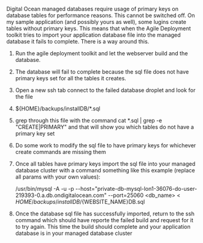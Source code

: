 Digital Ocean managed databases require usage of primary keys on database tables for performance reasons. This cannot be switched off. 
On my sample application (and possibly yours as well), some lugins create tables without primary keys.
This means that when the Agile Deployment toolkit tries to import your application database file into the managed database it fails to complete.
There is a way around this.
1. Run the agile deployment toolkit and let the webserver build and the database.
2. The database will fail to complete because the sql file does not have primary keys set for all the tables it creates.
3. Open a new ssh tab connect to the failed database droplet and look for the file
4. ${HOME}/backups/installDB/*.sql
5. grep through this file with the command cat *.sql | grep -e "CREATE\|PRIMARY" and that will show you which tables do not have a primary key set
6. Do some work to modify the sql file to have primary keys for whichever create commands are missing them
7. Once all tables have primary keys import the sql file into your managed database cluster with a command something like this example (replace all params with your own values):
        
    /usr/bin/mysql -A -u <username> -p<password> --host="private-db-mysql-lon1-36076-do-user-219393-0.a.db.ondigitalocean.com" --port=25060 <db_name> < ${HOME}/backups/installDB/${WEBSITE_NAME}DB.sql
8. Once the database sql file has successfully imported, return to the ssh command which should have reporte the failed build and request for it to try again. This time the build should complete and your application database is in your managed database cluster
